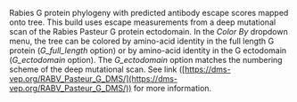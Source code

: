 Rabies G protein phylogeny with predicted antibody escape scores mapped onto tree. This build uses escape measurements from a deep mutational scan of the Rabies Pasteur G protein ectodomain. In the *Color By* dropdown menu, the tree can be colored by amino-acid identity in the full length G protein (*G_full_length* option) or by amino-acid identity in the G ectodomain (*G_ectodomain* option). The *G_ectodomain* option matches the numbering scheme of the deep mutational scan. See link ([https://dms-vep.org/RABV_Pasteur_G_DMS/](https://dms-vep.org/RABV_Pasteur_G_DMS/)) for more information.